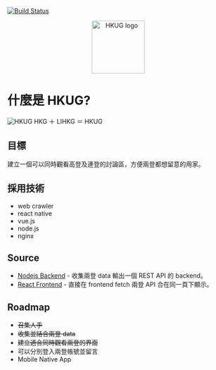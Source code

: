 [![Build Status](https://travis-ci.org/hkgos/hkug.svg?branch=master)](https://travis-ci.org/hkgos/hkug)

<p align="center">
<img src="https://raw.githubusercontent.com/hkgos/hkug/master/logo/logo@2x-100.jpg" alt="HKUG logo" width="120" />
</p>

# 什麼是 HKUG?
![HKUG](https://raw.githubusercontent.com/hkgos/hkug/master/logo/cover.jpg)
HKG ＋ LIHKG ＝ HKUG

## 目標
建立一個可以同時觀看高登及連登的討論區，方便兩登都想留意的用家。

## 採用技術
* web crawler
* react native
* vue.js
* node.js
* nginx

## Source
* [Nodejs Backend](https://github.com/hkgos/hkug/tree/master/hkug-backend-node) - 收集兩登 data 輸出一個 REST API 的 backend。
* [React Frontend](https://github.com/hkgos/hkug/tree/master/hkug-frontend-react) - 直接在 frontend fetch 兩登 API 合在同一頁下顯示。

## Roadmap
- ~~召集人手~~
- ~~收集並結合兩登 data~~
- ~~建立適合同時觀看兩登的界面~~
- 可以分別登入兩登帳號並留言
- Mobile Native App
